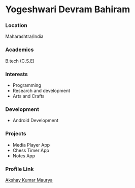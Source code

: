 # Yogeshwari Devram Bahiram
### Location

Maharashtra/India

### Academics

B.tech (C.S.E)

### Interests

- Programming
- Research and development
- Arts and Crafts

### Development

- Android Development 

### Projects

- Media Player App
- Chess Timer App
- Notes App 

### Profile Link

[Akshay Kumar Maurya](https://github.com/yogeshwari-20000609)

